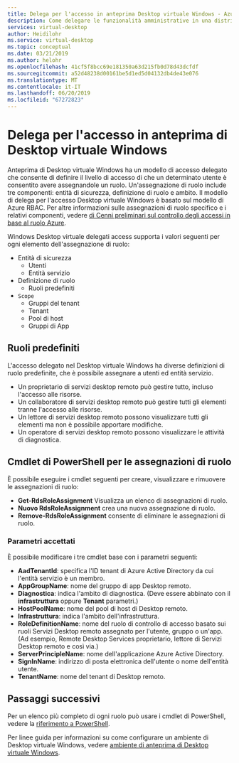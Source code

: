 ```yaml
---
title: Delega per l'accesso in anteprima Desktop virtuale Windows - Azure
description: Come delegare le funzionalità amministrative in una distribuzione di anteprima di Desktop virtuale Windows, inclusi gli esempi.
services: virtual-desktop
author: Heidilohr
ms.service: virtual-desktop
ms.topic: conceptual
ms.date: 03/21/2019
ms.author: helohr
ms.openlocfilehash: 41cf5f8bcc69e181350a63d215fb0d78d43dcfdf
ms.sourcegitcommit: a52d48238d00161be5d1ed5d04132db4de43e076
ms.translationtype: MT
ms.contentlocale: it-IT
ms.lasthandoff: 06/20/2019
ms.locfileid: "67272823"
---
```

# <a name="delegated-access-in-windows-virtual-desktop-preview"></a>Delega per l'accesso in anteprima di Desktop virtuale Windows

Anteprima di Desktop virtuale Windows ha un modello di accesso delegato che consente di definire il livello di accesso di che un determinato utente è consentito avere assegnandole un ruolo. Un'assegnazione di ruolo include tre componenti: entità di sicurezza, definizione di ruolo e ambito. Il modello di delega per l'accesso Desktop virtuale Windows è basato sul modello di Azure RBAC. Per altre informazioni sulle assegnazioni di ruolo specifico e i relativi componenti, vedere [di Cenni preliminari sul controllo degli accessi in base al ruolo Azure](https://docs.microsoft.com/azure/active-directory/role-based-access-built-in-roles).

Windows Desktop virtuale delegati access supporta i valori seguenti per ogni elemento dell'assegnazione di ruolo:

* Entità di sicurezza
    * Utenti
    * Entità servizio
* Definizione di ruolo
    * Ruoli predefiniti
* `Scope`
    * Gruppi del tenant
    * Tenant
    * Pool di host
    * Gruppi di App

## <a name="built-in-roles"></a>Ruoli predefiniti

L'accesso delegato nel Desktop virtuale Windows ha diverse definizioni di ruolo predefinite, che è possibile assegnare a utenti ed entità servizio.

* Un proprietario di servizi desktop remoto può gestire tutto, incluso l'accesso alle risorse.
* Un collaboratore di servizi desktop remoto può gestire tutti gli elementi tranne l'accesso alle risorse.
* Un lettore di servizi desktop remoto possono visualizzare tutti gli elementi ma non è possibile apportare modifiche.
* Un operatore di servizi desktop remoto possono visualizzare le attività di diagnostica.

## <a name="powershell-cmdlets-for-role-assignments"></a>Cmdlet di PowerShell per le assegnazioni di ruolo

È possibile eseguire i cmdlet seguenti per creare, visualizzare e rimuovere le assegnazioni di ruolo:

* **Get-RdsRoleAssignment** Visualizza un elenco di assegnazioni di ruolo.
* **Nuovo RdsRoleAssignment** crea una nuova assegnazione di ruolo.
* **Remove-RdsRoleAssignment** consente di eliminare le assegnazioni di ruolo.

### <a name="accepted-parameters"></a>Parametri accettati

È possibile modificare i tre cmdlet base con i parametri seguenti:

* **AadTenantId**: specifica l'ID tenant di Azure Active Directory da cui l'entità servizio è un membro.
* **AppGroupName**: nome del gruppo di app Desktop remoto.
* **Diagnostica**: indica l'ambito di diagnostica. (Deve essere abbinato con il **infrastruttura** oppure **Tenant** parametri.)
* **HostPoolName**: nome del pool di host di Desktop remoto.
* **Infrastruttura**: indica l'ambito dell'infrastruttura.
* **RoleDefinitionName**: nome del ruolo di controllo di accesso basato sui ruoli Servizi Desktop remoto assegnato per l'utente, gruppo o un'app. (Ad esempio, Remote Desktop Services proprietario, lettore di Servizi Desktop remoto e così via.)
* **ServerPrincipleName**: nome dell'applicazione Azure Active Directory.
* **SignInName**: indirizzo di posta elettronica dell'utente o nome dell'entità utente.
* **TenantName**: nome del tenant di Desktop remoto.

## <a name="next-steps"></a>Passaggi successivi

Per un elenco più completo di ogni ruolo può usare i cmdlet di PowerShell, vedere la [riferimento a PowerShell](/powershell/windows-virtual-desktop/overview).

Per linee guida per informazioni su come configurare un ambiente di Desktop virtuale Windows, vedere [ambiente di anteprima di Desktop virtuale Windows](environment-setup.md).
